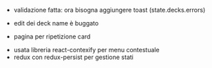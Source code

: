 * validazione fatta: ora bisogna aggiungere toast (state.decks.errors)

* edit dei deck name è buggato

* pagina per ripetizione card 

- usata libreria react-contexify per menu contestuale
- redux con redux-persist per gestione stati